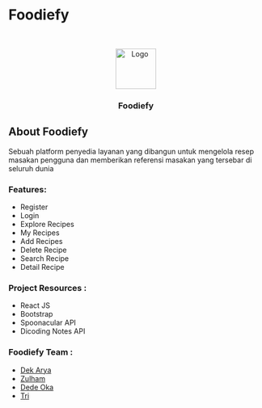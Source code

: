 # Foodiefy

<br />
<p align="center">
  <img src="./favicon.png" alt="Logo" width="80" height="80">
  <h3 align="center">Foodiefy</h3>
</p>

## About Foodiefy

Sebuah platform penyedia layanan yang dibangun untuk mengelola resep masakan pengguna dan memberikan referensi masakan yang tersebar di seluruh dunia

### Features:

- Register
- Login
- Explore Recipes
- My Recipes
- Add Recipes
- Delete Recipe
- Search Recipe
- Detail Recipe

### Project Resources :

- React JS
- Bootstrap
- Spoonacular API
- Dicoding Notes API

### Foodiefy Team :

- [Dek Arya](https://github.com/kadekaryasatya)
- [Zulham](https://github.com/zurizi)
- [Dede Oka](https://github.com/Dedeoka)
- [Tri](https://github.com/trirahaditya)
